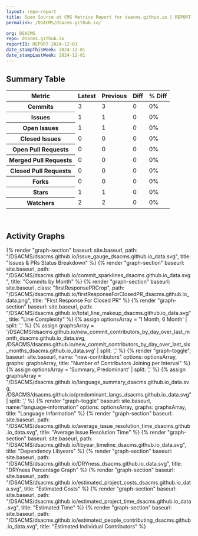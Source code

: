 ```yaml
---
layout: repo-report
title: Open Source at CMS Metrics Report for dsacms.github.io | REPORT-2024-12-01
permalink: /DSACMS/dsacms.github.io/

org: DSACMS
repo: dsacms.github.io
reportID: REPORT-2024-12-01
date_stampThisWeek: 2024-12-01
date_stampLastWeek: 2024-12-01
---
```

<div class="summary-table">
  <table class="usa-table usa-table--borderless">
    <h2> Summary Table </h2>
    <thead>
      <tr>
        <th scope="col">Metric</th>
        <th scope="col">Latest</th>
        <th scope="col">Previous</th>
        <th scope="col">Diff</th>
        <th scope="col">% Diff</th>
      </tr>
    </thead>
    <tbody>
      <tr>
        <th scope="row">Commits</th>
        <td>3</td>
        <td>3</td>
        <td style="" >0</td>
        <td style="" >0%</td>
      </tr>
      <tr>
        <th scope="row">Issues</th>
        <td>1</td>
        <td>1</td>
        <td style="" >0</td>
        <td style="" >0%</td>
      </tr>
      <tr>
        <th scope="row">Open Issues</th>
        <td>1</td>
        <td>1</td>
        <td style="" >0</td>
        <td style="" >0%</td>
      </tr>
      <tr>
        <th scope="row">Closed Issues</th>
        <td>0</td>
        <td>0</td>
        <td style="" >0</td>
        <td style="" >0%</td>
      </tr>
      <tr>
        <th scope="row">Open Pull Requests</th>
        <td>0</td>
        <td>0</td>
        <td style="" >0</td>
        <td style="" >0%</td>
      </tr>
      <tr>
        <th scope="row">Merged Pull Requests</th>
        <td>0</td>
        <td>0</td>
        <td style="" >0</td>
        <td style="" >0%</td>
      </tr>
      <tr>
        <th scope="row">Closed Pull Requests</th>
        <td>0</td>
        <td>0</td>
        <td style="" >0</td>
        <td style="" >0%</td>
      </tr>
      <tr>
        <th scope="row">Forks</th>
        <td>0</td>
        <td>0</td>
        <td style="" >0</td>
        <td style="" >0%</td>
      </tr>
      <tr>
        <th scope="row">Stars</th>
        <td>1</td>
        <td>1</td>
        <td style="" >0</td>
        <td style="" >0%</td>
      </tr>
      <tr>
        <th scope="row">Watchers</th>
        <td>2</td>
        <td>2</td>
        <td style="" >0</td>
        <td style="" >0%</td>
      </tr>
    </tbody>
  </table>
</div>
<div class="graph-container">
  <br>
  <h2>Activity Graphs</h2>
  <div class="all-graphs">
    <!--- Issues/PRs Status Breakdown Graph -->
    {% render "graph-section"  baseurl: site.baseurl, path: "/DSACMS/dsacms.github.io/issue_gauge_dsacms.github.io_data.svg", title: "Issues & PRs Status Breakdown" %}
    <!--- Contributor Activity Line Graph -->
    {% render "graph-section" baseurl: site.baseurl, path: "/DSACMS/dsacms.github.io/commit_sparklines_dsacms.github.io_data.svg", title: "Commits by Month" %}
    <!--- First Response For Closed PR Scatterplot -->
    {% render "graph-section" baseurl: site.baseurl, class: "firstResponsePRCrop", path: "/DSACMS/dsacms.github.io/firstResponseForClosedPR_dsacms.github.io_data.png", title: "First Response For Closed PR" %}
    <!--- Line Complexity Graphs -->
    {% render "graph-section" baseurl: site.baseurl, path: "/DSACMS/dsacms.github.io/total_line_makeup_dsacms.github.io_data.svg", title: "Line Complexity" %}
    <!--- New Commit Contributors by Day over Last Month and Last 6 Months -->
      {% assign optionsArray = '1 Month, 6 Month' | split: ',' %}
      {% assign graphsArray = '/DSACMS/dsacms.github.io/new_commit_contributors_by_day_over_last_month_dsacms.github.io_data.svg, /DSACMS/dsacms.github.io/new_commit_contributors_by_day_over_last_six_months_dsacms.github.io_data.svg' | split: ',' %}
      {% render "graph-toggle", baseurl: site.baseurl, name: "new-contributors" options: optionsArray, graphs: graphsArray, title: "Number of Contributors Joining per Interval" %}
    <!-- Languages Graphs - Summary + Predominant -->
    {% assign optionsArray = 'Summary, Predominant' | split: ',' %}
    {% assign graphsArray = "/DSACMS/dsacms.github.io/language_summary_dsacms.github.io_data.svg, /DSACMS/dsacms.github.io/predominant_langs_dsacms.github.io_data.svg" | split: ',' %}
    {% render "graph-toggle" baseurl: site.baseurl, name:"language-information" options: optionsArray, graphs: graphsArray, title: "Language Information" %}
    <!-- Average Issue Resolution Time -->
    {% render "graph-section" baseurl: site.baseurl, path: "/DSACMS/dsacms.github.io/average_issue_resolution_time_dsacms.github.io_data.svg", title: "Average Issue Resolution Time" %}
    <!-- Libyear Timeline Graph -->
    {% render "graph-section" baseurl: site.baseurl, path: "/DSACMS/dsacms.github.io/libyear_timeline_dsacms.github.io_data.svg", title: "Dependency Libyears" %}
    <!-- DRYness Percentages Graph -->
    {% render "graph-section" baseurl: site.baseurl, path: "/DSACMS/dsacms.github.io/DRYness_dsacms.github.io_data.svg", title: "DRYness Percentage Graph" %}
    <!-- Cost Estimate Chart -->
    {% render "graph-section" baseurl: site.baseurl, path: "/DSACMS/dsacms.github.io/estimated_project_costs_dsacms.github.io_data.svg", title: "Estimated Costs" %}
     <!-- Time Estimate Chart -->
    {% render "graph-section" baseurl: site.baseurl, path: "/DSACMS/dsacms.github.io/estimated_project_time_dsacms.github.io_data.svg", title: "Estimated Time" %}
    <!-- Contributor Estimate Chart -->
    {% render "graph-section" baseurl: site.baseurl, path: "/DSACMS/dsacms.github.io/estimated_people_contributing_dsacms.github.io_data.svg", title: "Estimated Individual Contributors" %}
</div>